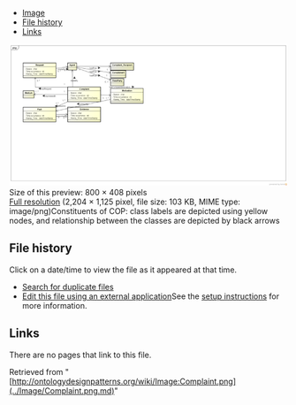 * [Image](../Image/Complaint.png.md#file)
* [File history](../Image/Complaint.png.md#filehistory)
* [Links](../Image/Complaint.png.md#filelinks)

[![Image:Complaint.png](../images/thumb/4/4e/Complaint.png/800px-Complaint.png)](../images/4/4e/Complaint.png)  
Size of this preview: 800 × 408 pixels  
[Full resolution](../images/4/4e/Complaint.png)‎ (2,204 × 1,125 pixel, file size: 103 KB, MIME type: image/png)Constituents of COP: class labels are depicted using yellow nodes, and relationship between the classes are depicted by black arrows




## File history

Click on a date/time to view the file as it appeared at that time.



  
* [Search for duplicate files](http://ontologydesignpatterns.org/wiki/Special:FileDuplicateSearch/Complaint.png "Special:FileDuplicateSearch/Complaint.png")
* [Edit this file using an external application](http://ontologydesignpatterns.org/wiki/index.php?title=Image:Complaint.png&action=edit&externaledit=true&mode=file "Image:Complaint.png")See the [setup instructions](http://www.mediawiki.org/wiki/Manual:External_editors "http://www.mediawiki.org/wiki/Manual:External_editors") for more information.

## Links



There are no pages that link to this file.




Retrieved from "[http://ontologydesignpatterns.org/wiki/Image:Complaint.png](../Image/Complaint.png.md)"
